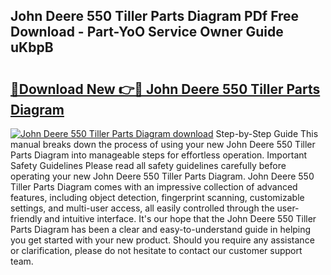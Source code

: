 ## John Deere 550 Tiller Parts Diagram PDf Free Download - Part-YoO Service Owner Guide uKbpB

# <h2><a href="http://dfkf7zq.blite.top/?on=John+Deere+550+Tiller+Parts+Diagram">🔗Download New 👉🔴 John Deere 550 Tiller Parts Diagram</a></h2>

[![John Deere 550 Tiller Parts Diagram download](https://i.imgur.com/lujVjoI.png)](http://dfkf7zq.blite.top/?on=John+Deere+550+Tiller+Parts+Diagram)
Step-by-Step Guide This manual breaks down the process of using your new John Deere 550 Tiller Parts Diagram into manageable steps for effortless operation. Important Safety Guidelines Please read all safety guidelines carefully before operating your new John Deere 550 Tiller Parts Diagram. John Deere 550 Tiller Parts Diagram comes with an impressive collection of advanced features, including object detection, fingerprint scanning, customizable settings, and multi-user access, all easily controlled through the user-friendly and intuitive interface. It's our hope that the John Deere 550 Tiller Parts Diagram has been a clear and easy-to-understand guide in helping you get started with your new product. Should you require any assistance or clarification, please do not hesitate to contact our customer support team.
